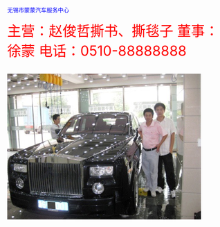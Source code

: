 
<html>
<head>
<p> <font size="2" color="blue" >无锡市蒙蒙汽车服务中心</p>
<p><font size="6" color="red" >
主营：赵俊哲撕书、撕毯子
<body>
<font color="red" >
董事：徐蒙
电话：0510-88888888</font> </p>
<p> 
<img src="qiche.jpg"> </p>
</body>
</html>
